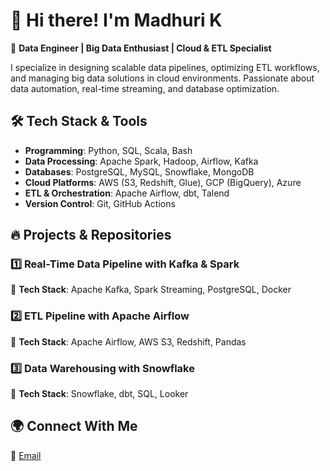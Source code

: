 # 👋 Hi there! I'm Madhuri K
🚀 **Data Engineer | Big Data Enthusiast | Cloud & ETL Specialist**  

I specialize in designing scalable data pipelines, optimizing ETL workflows, and managing big data solutions in cloud environments. Passionate about data automation, real-time streaming, and database optimization.  

## 🛠️ **Tech Stack & Tools**
- **Programming**: Python, SQL, Scala, Bash  
- **Data Processing**: Apache Spark, Hadoop, Airflow, Kafka  
- **Databases**: PostgreSQL, MySQL, Snowflake, MongoDB  
- **Cloud Platforms**: AWS (S3, Redshift, Glue), GCP (BigQuery), Azure  
- **ETL & Orchestration**: Apache Airflow, dbt, Talend  
- **Version Control**: Git, GitHub Actions  

## 🔥 **Projects & Repositories**
### 1️⃣ **Real-Time Data Pipeline with Kafka & Spark**  
📌 **Tech Stack**: Apache Kafka, Spark Streaming, PostgreSQL, Docker   

### 2️⃣ **ETL Pipeline with Apache Airflow**  
📌 **Tech Stack**: Apache Airflow, AWS S3, Redshift, Pandas  


### 3️⃣ **Data Warehousing with Snowflake**  
📌 **Tech Stack**: Snowflake, dbt, SQL, Looker  



## 🌍 **Connect With Me**  

📧 [Email](madhukr3917@gmail.com)  
